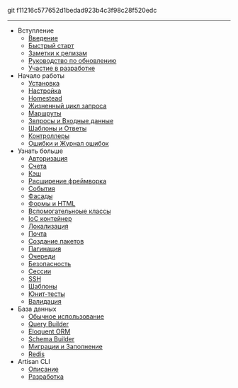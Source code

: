 git f11216c577652d1bedad923b4c3f98c28f520edc

---

- Вступление
    - [Введение](/docs/master/introduction)
    - [Быстрый старт](/docs/master/quick)
    - [Заметки к релизам](/docs/master/releases)
    - [Руководство по обновлению](/docs/master/upgrade)
    - [Участие в разработке](/docs/master/contributions)
- Начало работы
    - [Установка](/docs/master/installation)
    - [Настройка](/docs/master/configuration)
    - [Homestead](/docs/master/homestead)
    - [Жизненный цикл запроса](/docs/master/lifecycle)
    - [Маршруты](/docs/master/routing)
    - [Звпросы и Входные данные](/docs/master/requests)
    - [Шаблоны и Ответы](/docs/master/responses)
    - [Контроллеры](/docs/master/controllers)
    - [Ошибки и Журнал ошибок](/docs/master/errors)
- Узнать больше
    - [Авторизация](/docs/master/security)
    - [Счета](/docs/master/billing)
    - [Кэш](/docs/master/cache)
    - [Расширение фреймворка](/docs/master/extending)
    - [События](/docs/master/events)
    - [Фасады](/docs/master/facades)
    - [Формы и HTML](/docs/master/html)
    - [Вспомогательноые классы](/docs/master/helpers)
    - [IoC контейнер](/docs/master/ioc)
    - [Локализация](/docs/master/localization)
    - [Почта](/docs/master/mail)
    - [Создание пакетов](/docs/master/packages)
    - [Пагинация](/docs/master/pagination)
    - [Очереди](/docs/master/queues)
    - [Безопасность](/docs/master/security)
    - [Сессии](/docs/master/session)
    - [SSH](/docs/master/ssh)
    - [Шаблоны](/docs/master/templates)
    - [Юнит-тесты](/docs/master/testing)
    - [Валидация](/docs/master/validation)
- База данных
    - [Обычное использование](/docs/master/database)
    - [Query Builder](/docs/master/queries)
    - [Eloquent ORM](/docs/master/eloquent)
    - [Schema Builder](/docs/master/schema)
    - [Миграции и Заполнение](/docs/master/migrations)
    - [Redis](/docs/master/redis)
- Artisan CLI
    - [Описание](/docs/master/artisan)
    - [Разработка](/docs/master/commands)